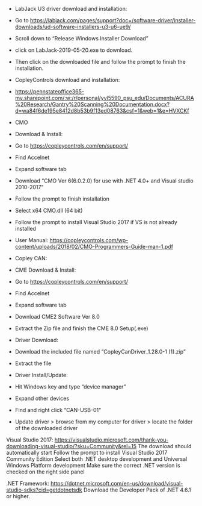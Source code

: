 - LabJack U3 driver download and installation: 
 - Go to https://labjack.com/pages/support?doc=/software-driver/installer-downloads/ud-software-installers-u3-u6-ue9/ 
 - Scroll down to “Release Windows Installer Download”  
 - click on LabJack-2019-05-20.exe to download.  
 - Then click on the downloaded file and follow the prompt to finish the installation.  
 
- CopleyControls download and installation: 
 - https://pennstateoffice365-my.sharepoint.com/:w:/r/personal/yvl5590_psu_edu/Documents/ACURA%20Research/Gantry%20Scanning%20Documentation.docx?d=wa84f6de195e8412d8b53b9f13ed08763&csf=1&web=1&e=HVXCKf

  - CMO
   - Download & Install: 
   - Go to https://copleycontrols.com/en/support/ 
   - Find Accelnet 
   - Expand software tab 
   - Download “CMO Ver 6(6.0.2.0) for use with .NET 4.0+ and Visual studio 2010-2017" 
   - Follow the prompt to finish installation  
   - Select x64 CMO.dll (64 bit) 
   - Follow the prompt to install Visual Studio 2017 if VS is not already installed 
   - User Manual: https://copleycontrols.com/wp-content/uploads/2018/02/CMO-Programmers-Guide-man-1.pdf 

 - Copley CAN: 
  - CME Download & Install: 
   - Go to https://copleycontrols.com/en/support/ 
   - Find Accelnet 
   - Expand software tab 
   - Download CME2 Software Ver 8.0    
   - Extract the Zip file and finish the CME 8.0 Setup(.exe) 
  - Driver Download: 
   - Download the included file named “CopleyCanDriver_1.28.0-1 (1).zip” 
   - Extract the file 
  - Driver Install/Update: 
   - Hit Windows key and type “device manager” 
   - Expand other devices 
   - Find and right click “CAN-USB-01" 
   - Update driver > browse from my computer for driver > locate the folder of the downloaded driver 

Visual Studio 2017: 
 https://visualstudio.microsoft.com/thank-you-downloading-visual-studio/?sku=Community&rel=15 
 The download should automatically start 
 Follow the prompt to install Visual Studio 2017 Community Edition 
 Select both .NET desktop development and Universal Windows Platform development 
 Make sure the correct .NET version is checked on the right side panel 

.NET Framework: 
 https://dotnet.microsoft.com/en-us/download/visual-studio-sdks?cid=getdotnetsdk 
 Download the Developer Pack of .NET 4.6.1 or higher.  

 

